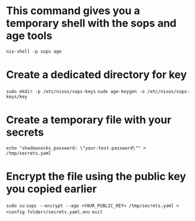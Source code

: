 # This command gives you a temporary shell with the sops and age tools

`nix-shell -p sops age`

# Create a dedicated directory for key

`sudo mkdir -p /etc/nixos/sops-keys`
`sudo age-keygen -o /etc/nixos/sops-keys/key`

# Create a temporary file with your secrets

`echo "shadowsocks_password: \"your-test-password\"" > /tmp/secrets.yaml`

# Encrypt the file using the public key you copied earlier

`sudo su`
`sops --encrypt --age <YOUR_PUBLIC_KEY> /tmp/secrets.yaml > <config folder>/secrets.yaml.enc`
`exit`
